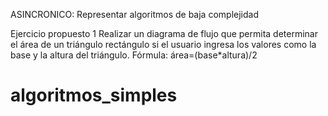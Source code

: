 ASINCRONICO: Representar algoritmos de baja complejidad

Ejercicio propuesto 1
Realizar un diagrama de flujo que permita determinar el área de un triángulo
rectángulo si el usuario ingresa los valores como la base y la altura del triángulo.
Fórmula: área=(base*altura)/2



# algoritmos_simples
